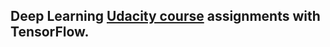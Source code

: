 ## Deep Learning [Udacity course](https://classroom.udacity.com/courses/ud730) assignments with TensorFlow.